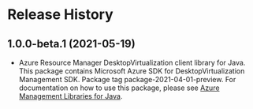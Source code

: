 # Release History

## 1.0.0-beta.1 (2021-05-19)

- Azure Resource Manager DesktopVirtualization client library for Java. This package contains Microsoft Azure SDK for DesktopVirtualization Management SDK.  Package tag package-2021-04-01-preview. For documentation on how to use this package, please see [Azure Management Libraries for Java](https://aka.ms/azsdk/java/mgmt).
